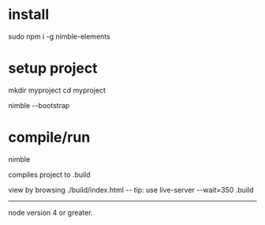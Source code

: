 # install
sudo npm i -g nimble-elements


# setup project
mkdir myproject
cd myproject

nimble --bootstrap


# compile/run
nimble

compiles project to .build

view by browsing ./build/index.html  --  tip: use live-server --wait=350 .build


-------------------------
node version 4 or greater.


